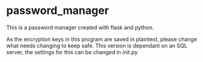 # password_manager

This is a password manager created with flask and python. 

As the encryption keys in this program are saved in plaintext, please change what needs changing to keep safe. 
This version is dependant on an SQL server, the settings for this can be changed in init.py
